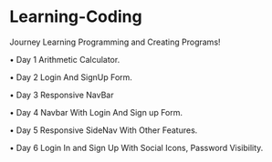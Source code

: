# Learning-Coding

Journey Learning Programming and Creating Programs!

• Day 1 Arithmetic Calculator.

• Day 2 Login And SignUp Form.

• Day 3 Responsive NavBar

• Day 4 Navbar With Login And Sign up Form.

• Day 5 Responsive SideNav With Other Features.

• Day 6 Login In and Sign Up With Social Icons, Password Visibility.